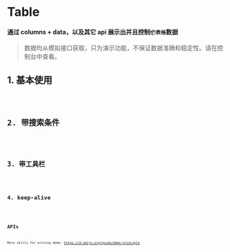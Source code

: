 # Table

**通过 columns + data，以及其它 api 展示出并且控制`📦表格`数据**

> 数据均从模拟接口获取，只为演示功能，不保证数据准确和稳定性。请在控制台中查看。

## 1. 基本使用

<code src="./../demo/table/normal-usage.demo.tsx"/>

## 2. 带搜索条件

<code src="./../demo/table/with-search.demo.tsx"/>

## 3. 带工具栏

<code src="./../demo/table/with-toolbar.demo.tsx"/>

## 4. keep-alive

<code src="./../demo/table/keep-alive.demo.tsx"/>

## APIs

More skills for writing demo: https://d.umijs.org/guide/demo-principle
